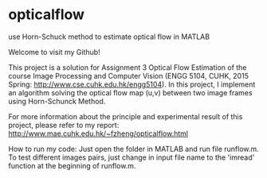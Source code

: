 # opticalflow
use Horn-Schuck method to estimate optical flow in MATLAB

Welcome to visit my Github!

This project is a solution for Assignment 3 Optical Flow Estimation of the course Image Processing and Computer Vision (ENGG 5104, CUHK, 2015 Spring: http://www.cse.cuhk.edu.hk/engg5104). In this project, I implement an algorithm solving the optical flow map (u,v) between two image frames using Horn-Schunck Method.

For more information about the principle and experimental result of this project, please refer to my report: http://www.mae.cuhk.edu.hk/~fzheng/opticalflow.html


How to run my code:
Just open the folder in MATLAB and run file runflow.m. To test different images pairs, just change in input file name to the 'imread' function at the beginning of runflow.m.
